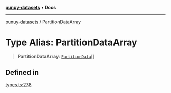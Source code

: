 [**punuy-datasets**](../README.md) • **Docs**

***

[punuy-datasets](../README.md) / PartitionDataArray

# Type Alias: PartitionDataArray

> **PartitionDataArray**: [`PartitionData`](PartitionData.md)[]

## Defined in

[types.ts:278](https://github.com/andrefs/punuy-datasets/blob/f8d87d64b27bdcece01c93c43dac92ad7c33d61a/src/lib/types.ts#L278)
